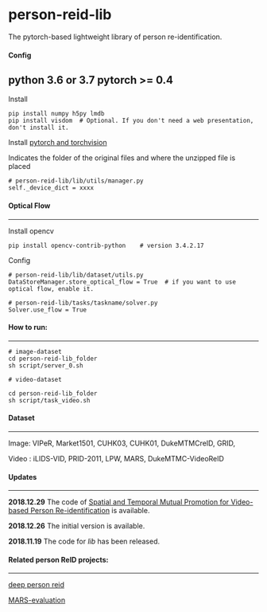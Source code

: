 # person-reid-lib

The pytorch-based lightweight library of person re-identification.

#### Config

python 3.6 or 3.7
pytorch >= 0.4
---

Install

```
pip install numpy h5py lmdb
pip install visdom  # Optional. If you don't need a web presentation, don't install it.
```
Install [pytorch and torchvision](https://pytorch.org/)


Indicates the folder of the original files and where the unzipped file is placed
```
# person-reid-lib/lib/utils/manager.py
self._device_dict = xxxx
```


#### Optical Flow

---

Install opencv
```
pip install opencv-contrib-python    # version 3.4.2.17
```

Config
```
# person-reid-lib/lib/dataset/utils.py
DataStoreManager.store_optical_flow = True  # if you want to use optical flow, enable it.

# person-reid-lib/tasks/taskname/solver.py
Solver.use_flow = True
```

#### How to run:

---

```
# image-dataset
cd person-reid-lib_folder
sh script/server_0.sh

# video-dataset

cd person-reid-lib_folder
sh script/task_video.sh
```

#### Dataset

---

Image: VIPeR, Market1501, CUHK03, CUHK01, DukeMTMCreID, GRID,

Video : iLIDS-VID, PRID-2011, LPW, MARS, DukeMTMC-VideoReID

#### Updates

---
**2018.12.29**  The code of [Spatial and Temporal Mutual Promotion for Video-based Person Re-identification](https://arxiv.org/abs/1812.10305) is available.

**2018.12.26**  The initial version is available.

**2018.11.19**  The code for *lib* has been released.


#### Related person ReID projects:

---

[deep person reid](https://github.com/KaiyangZhou/deep-person-reid)

[MARS-evaluation](https://github.com/liangzheng06/MARS-evaluation)
